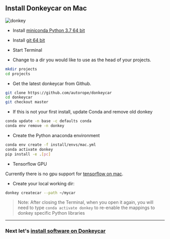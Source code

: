 ## Install Donkeycar on Mac

![donkey](../assets/logos/apple_logo.jpg)

* Install [miniconda Python 3.7 64 bit](https://conda.io/miniconda.html)

* Install [git 64 bit](https://www.atlassian.com/git/tutorials/install-git)

* Start Terminal

* Change to a dir you would like to use as the head of your projects.

```bash
mkdir projects
cd projects
```

* Get the latest donkeycar from Github.

```bash
git clone https://github.com/autorope/donkeycar
cd donkeycar
git checkout master
```

* If this is not your first install, update Conda and remove old donkey

```bash
conda update -n base -c defaults conda
conda env remove -n donkey
```

* Create the Python anaconda environment

```bash
conda env create -f install/envs/mac.yml
conda activate donkey
pip install -e .[pc]
```

* Tensorflow GPU

Currently there is no gpu support for [tensorflow on mac](https://www.tensorflow.org/install#install-tensorflow).

* Create your local working dir:

```bash
donkey createcar --path ~/mycar
```

> Note: After closing the Terminal, when you open it again, you will need to 
> type ```conda activate donkey``` to re-enable the mappings to donkey specific 
> Python libraries

----

### Next let's [install software on Donkeycar](/guide/install_software/#step-2-install-software-on-donkeycar)
